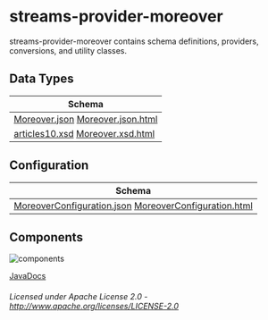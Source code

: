 streams-provider-moreover
==============

streams-provider-moreover contains schema definitions, providers, conversions, and utility classes.

## Data Types

| Schema |
|--------|
| [Moreover.json](com/moreover/Moreover.json "Moreover.json") [Moreover.json.html](apidocs/com/moreover/Moreover.html "javadoc") |
| [articles10.xsd](com/moreover/articles10.xsd "articles10.xsd") [Moreover.xsd.html](apidocs/com/moreover/api/Article.html "javadoc") |

## Configuration

| Schema |
|--------|
| [MoreoverConfiguration.json](com/moreover/MoreoverConfiguration.json "MoreoverConfiguration.json") [MoreoverConfiguration.html](apidocs/com/moreover/MoreoverConfiguration.html "javadoc") |

## Components

![components](components.dot.svg "Components")

[JavaDocs](apidocs/index.html "JavaDocs")

###### Licensed under Apache License 2.0 - http://www.apache.org/licenses/LICENSE-2.0
